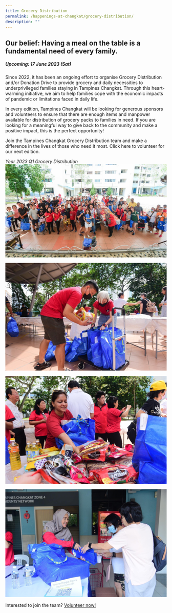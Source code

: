 ```yaml
---
title: Grocery Distribution
permalink: /happenings-at-changkat/grocery-distribution/
description: ""
---
```

## Our belief: Having a meal on the table is a fundamental need of every family. 

##### Upcoming: 17 June 2023 (Sat) #####

Since 2022, it has been an ongoing effort to organise Grocery Distribution and/or Donation Drive to provide grocery and daily necessities to underprivileged families staying in Tampines Changkat. Through this heart-warming initiative, we aim to help families cope with the economic impacts of pandemic or limitations faced in daily life. 

In every edition, Tampines Changkat will be looking for generous sponsors and volunteers to ensure that there are enough items and manpower available for distribution of grocery packs to families in need. If you are looking for a meaningful way to give back to the community and make a positive impact, this is the perfect opportunity! 

Join the Tampines Changkat Grocery Distribution team and make a difference in the lives of those who need it most. Click here to volunteer for our next edition.

*Year 2023 Q1 Grocery Distribution*
![](/images/img-3678.JPG)

![](/images/img-3504.JPG)

![](/images/img-3679.JPG)

![](/images/img-3680.JPG)

Interested to join the team? [Volunteer now!](https://form.gov.sg/63e61a35b1cf750011109bd7)